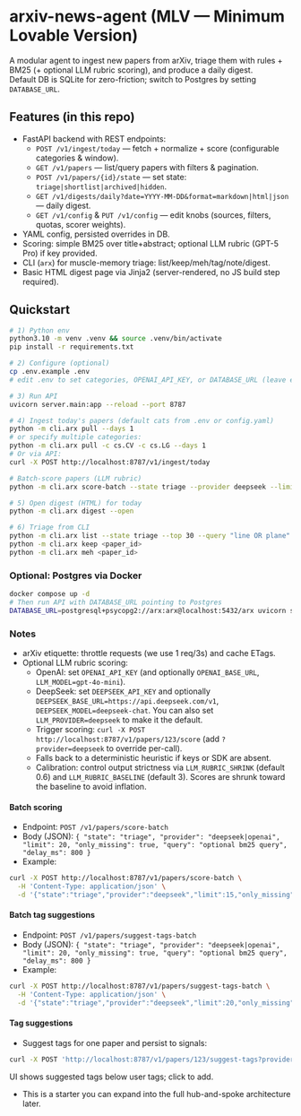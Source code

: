 # arxiv-news-agent (MLV — Minimum Lovable Version)

A modular agent to ingest new papers from arXiv, triage them with rules + BM25 (+ optional LLM rubric scoring), and produce a daily digest.  
Default DB is SQLite for zero-friction; switch to Postgres by setting `DATABASE_URL`.

## Features (in this repo)
- FastAPI backend with REST endpoints:
  - `POST /v1/ingest/today` — fetch + normalize + score (configurable categories & window).
  - `GET /v1/papers` — list/query papers with filters & pagination.
  - `POST /v1/papers/{id}/state` — set state: `triage|shortlist|archived|hidden`.
  - `GET /v1/digests/daily?date=YYYY-MM-DD&format=markdown|html|json` — daily digest.
  - `GET /v1/config` & `PUT /v1/config` — edit knobs (sources, filters, quotas, scorer weights).
- YAML config, persisted overrides in DB.
- Scoring: simple BM25 over title+abstract; optional LLM rubric (GPT-5 Pro) if key provided.
- CLI (`arx`) for muscle-memory triage: list/keep/meh/tag/note/digest.
- Basic HTML digest page via Jinja2 (server-rendered, no JS build step required).

## Quickstart
```bash
# 1) Python env
python3.10 -m venv .venv && source .venv/bin/activate
pip install -r requirements.txt

# 2) Configure (optional)
cp .env.example .env
# edit .env to set categories, OPENAI_API_KEY, or DATABASE_URL (leave empty for SQLite)

# 3) Run API
uvicorn server.main:app --reload --port 8787

# 4) Ingest today's papers (default cats from .env or config.yaml)
python -m cli.arx pull --days 1
# or specify multiple categories:
python -m cli.arx pull -c cs.CV -c cs.LG --days 1
# Or via API:
curl -X POST http://localhost:8787/v1/ingest/today

# Batch-score papers (LLM rubric)
python -m cli.arx score-batch --state triage --provider deepseek --limit 15 --delay_ms 900

# 5) Open digest (HTML) for today
python -m cli.arx digest --open

# 6) Triage from CLI
python -m cli.arx list --state triage --top 30 --query "line OR plane"
python -m cli.arx keep <paper_id>
python -m cli.arx meh <paper_id>
```

### Optional: Postgres via Docker
```bash
docker compose up -d
# Then run API with DATABASE_URL pointing to Postgres
DATABASE_URL=postgresql+psycopg2://arx:arx@localhost:5432/arx uvicorn server.main:app --port 8787
```

### Notes
- arXiv etiquette: throttle requests (we use 1 req/3s) and cache ETags. 
- Optional LLM rubric scoring:
  - OpenAI: set `OPENAI_API_KEY` (and optionally `OPENAI_BASE_URL`, `LLM_MODEL=gpt-4o-mini`).
  - DeepSeek: set `DEEPSEEK_API_KEY` and optionally `DEEPSEEK_BASE_URL=https://api.deepseek.com/v1`, `DEEPSEEK_MODEL=deepseek-chat`. You can also set `LLM_PROVIDER=deepseek` to make it the default.
  - Trigger scoring: `curl -X POST http://localhost:8787/v1/papers/123/score` (add `?provider=deepseek` to override per-call).
  - Falls back to a deterministic heuristic if keys or SDK are absent.
  - Calibration: control output strictness via `LLM_RUBRIC_SHRINK` (default 0.6) and `LLM_RUBRIC_BASELINE` (default 3). Scores are shrunk toward the baseline to avoid inflation.

#### Batch scoring
- Endpoint: `POST /v1/papers/score-batch`
- Body (JSON): `{ "state": "triage", "provider": "deepseek|openai", "limit": 20, "only_missing": true, "query": "optional bm25 query", "delay_ms": 800 }`
- Example:
```bash
curl -X POST http://localhost:8787/v1/papers/score-batch \
  -H 'Content-Type: application/json' \
  -d '{"state":"triage","provider":"deepseek","limit":15,"only_missing":true,"delay_ms":900}'
```

#### Batch tag suggestions
- Endpoint: `POST /v1/papers/suggest-tags-batch`
- Body (JSON): `{ "state": "triage", "provider": "deepseek|openai", "limit": 20, "only_missing": true, "query": "optional bm25 query", "delay_ms": 800 }`
- Example:
```bash
curl -X POST http://localhost:8787/v1/papers/suggest-tags-batch \
  -H 'Content-Type: application/json' \
  -d '{"state":"triage","provider":"deepseek","limit":20,"only_missing":true,"delay_ms":800}'
```

#### Tag suggestions
- Suggest tags for one paper and persist to signals:
```bash
curl -X POST 'http://localhost:8787/v1/papers/123/suggest-tags?provider=deepseek'
```
UI shows suggested tags below user tags; click to add.
- This is a starter you can expand into the full hub-and-spoke architecture later.
